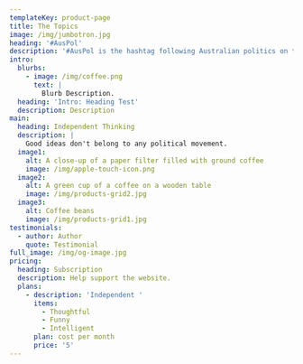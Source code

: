```yaml
---
templateKey: product-page
title: The Topics
image: /img/jumbotron.jpg
heading: '#AusPol'
description: '#AusPol is the hashtag following Australian politics on twitter.'
intro:
  blurbs:
    - image: /img/coffee.png
      text: |
        Blurb Description.
  heading: 'Intro: Heading Test'
  description: Description
main:
  heading: Independent Thinking
  description: |
    Good ideas don't belong to any political movement.
  image1:
    alt: A close-up of a paper filter filled with ground coffee
    image: /img/apple-touch-icon.png
  image2:
    alt: A green cup of a coffee on a wooden table
    image: /img/products-grid2.jpg
  image3:
    alt: Coffee beans
    image: /img/products-grid1.jpg
testimonials:
  - author: Author
    quote: Testimonial
full_image: /img/og-image.jpg
pricing:
  heading: Subscription
  description: Help support the website.
  plans:
    - description: 'Independent '
      items:
        - Thoughtful
        - Funny
        - Intelligent
      plan: cost per month
      price: '5'
---
```



